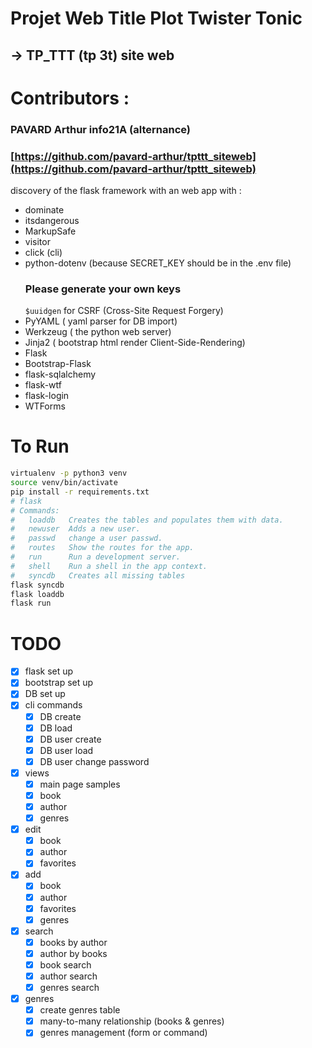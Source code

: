 # Projet Web Title Plot Twister Tonic 
## -> TP_TTT (tp 3t) site web
# Contributors : 
### PAVARD Arthur info21A (alternance)
### [https://github.com/pavard-arthur/tpttt_siteweb](https://github.com/pavard-arthur/tpttt_siteweb)

discovery of the flask framework with an web app 
with : 
- dominate
- itsdangerous
- MarkupSafe
- visitor
- click (cli)
- python-dotenv (because SECRET_KEY should be in the .env file)
    ### **Please generate your own keys**
    ```$uuidgen```
    for CSRF (Cross-Site Request Forgery)
- PyYAML ( yaml parser for DB import)
- Werkzeug ( the python web server)
- Jinja2 ( bootstrap html render Client-Side-Rendering)
- Flask
- Bootstrap-Flask
- flask-sqlalchemy
- flask-wtf
- flask-login
- WTForms

# To Run

```bash
virtualenv -p python3 venv
source venv/bin/activate
pip install -r requirements.txt
# flask
# Commands:
#   loaddb   Creates the tables and populates them with data.
#   newuser  Adds a new user.
#   passwd   change a user passwd.
#   routes   Show the routes for the app.
#   run      Run a development server.
#   shell    Run a shell in the app context.
#   syncdb   Creates all missing tables
flask syncdb
flask loaddb
flask run
```

# TODO
- [X] flask set up
- [X] bootstrap set up
- [X] DB set up
- [X] cli commands
    - [X] DB create
    - [X] DB load
    - [X] DB user create
    - [X] DB user load
    - [X] DB user change password
- [X] views
    - [X] main page samples
    - [X] book
    - [X] author
    - [X] genres
- [X] edit
    - [X] book
    - [X] author
    - [X] favorites
- [X] add
    - [X] book
    - [X] author
    - [X] favorites
    - [X] genres
- [X] search
    - [X] books by author
    - [X] author by books
    - [X] book search
    - [X] author search
    - [X] genres search
- [X] genres
    - [X] create genres table
    - [X] many-to-many relationship (books & genres)
    - [X] genres management (form or command)
